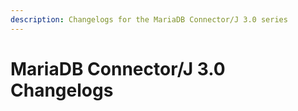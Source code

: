 ```yaml
---
description: Changelogs for the MariaDB Connector/J 3.0 series
---
```


# MariaDB Connector/J 3.0 Changelogs

